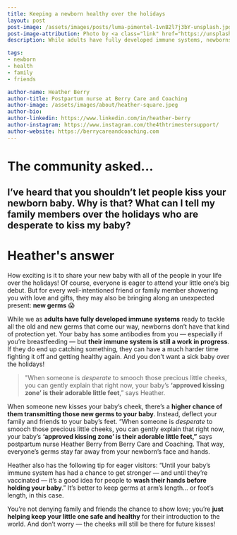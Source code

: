 ```yaml
---
title: Keeping a newborn healthy over the holidays
layout: post
post-image: /assets/images/posts/luma-pimentel-1vnB2l7j3bY-unsplash.jpg
post-image-attribution: Photo by <a class="link" href="https://unsplash.com/@lumapimentel?utm_content=creditCopyText&amp;utm_medium=referral&amp;utm_source=unsplash" target="_blank" rel="noopener noreferrer nofollow"><span>Luma Pimentel</span></a> on <a class="link" href="https://unsplash.com/photos/baby-covered-with-white-blanket-1vnB2l7j3bY?utm_content=creditCopyText&amp;utm_medium=referral&amp;utm_source=unsplash" target="_blank" rel="noopener noreferrer nofollow"><span>Unsplash</span></a>
description: While adults have fully developed immune systems, newborns don’t have that kind of protection yet. So until they’re older (and vaccinated!), Heather shares some tips for keeping a newborn healthy over the holidays.

tags:
- newborn
- health
- family
- friends

author-name: Heather Berry
author-title: Postpartum nurse at Berry Care and Coaching
author-image: /assets/images/about/heather-square.jpeg
author-bio: 
author-linkedin: https://www.linkedin.com/in/heather-berry 
author-instagram: https://www.instagram.com/the4thtrimestersupport/
author-website: https://berrycareandcoaching.com
---
```


# The community asked...

## I’ve heard that you shouldn’t let people kiss your newborn baby. Why is that? What can I tell my family members over the holidays who are desperate to kiss my baby?

# Heather's answer

How exciting is it to share your new baby with all of the people in your life over the holidays! Of course, everyone is eager to attend your little one’s big debut. But for every well-intentioned friend or family member showering you with love and gifts, they may also be bringing along an unexpected present: **new germs** 😱

While we as **adults have fully developed immune systems** ready to tackle all the old and new germs that come our way, newborns don’t have that kind of protection yet. Your baby has some antibodies from you — especially if you’re breastfeeding — but **their immune system is still a work in progress**. If they do end up catching something, they can have a much harder time fighting it off and getting healthy again. And you don’t want a sick baby over the holidays!

> "When someone is *desperate* to smooch those precious little cheeks, you can gently explain that right now, your baby’s **‘approved kissing zone’ is their adorable little feet**,” says Heather.

When someone new kisses your baby’s cheek, there’s a **higher chance of them transmitting those new germs to your baby**. Instead, deflect your family and friends to your baby’s feet. “When someone is *desperate* to smooch those precious little cheeks, you can gently explain that right now, your baby’s **‘approved kissing zone’ is their adorable little feet,”** says postpartum nurse Heather Berry from Berry Care and Coaching. That way, everyone’s germs stay far away from your newborn’s face and hands.

Heather also has the following tip for eager visitors: “Until your baby’s immune system has had a chance to get stronger — and until they’re vaccinated — it’s a good idea for people to **wash their hands before holding your baby**.” It’s better to keep germs at arm’s length… or foot’s length, in this case.

You’re not denying family and friends the chance to show love; you’re **just helping keep your little one safe and healthy** for their introduction to the world. And don’t worry — the cheeks will still be there for future kisses!